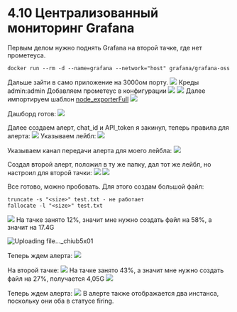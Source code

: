 #  4.10 Централизованный мониторинг Grafana
Первым делом нужно поднять Grafana на второй тачке, где нет прометеуса.
```
docker run --rm -d --name=grafana --network="host" grafana/grafana-oss
```
Дальше зайти в само приложение на 3000ом порту.
![](https://i.imgur.com/da4oSIM.png)
Креды admin:admin
Добавляем прометеус в конфигурации
![](https://i.imgur.com/ZLcUfH8.png)
![](https://i.imgur.com/WgOUVSB.png)
Далее импортируем шаблон [node_exporterFull](https://grafana.com/grafana/dashboards/1860)
![](https://i.imgur.com/p4Ihsn4.png)

Дашборд готов:
![](https://i.imgur.com/igcXJ4N.png)

Далее создаем алерт, chat_id и API_token я закинул, теперь правила для алерта:
![](https://i.imgur.com/6FwHBMv.png)
Указываем лейбл:
![](https://i.imgur.com/WW9zci1.png)

Указываем канал передачи алерта для моего лейбла:
![](https://i.imgur.com/yIEqhSC.png)

Создал второй алерт, положил в ту же папку, дал тот же лейбл, но настроил для второй тачки:
![](https://i.imgur.com/SX2L4Vk.png)
![](https://i.imgur.com/0TLv29r.png)

Все готово, можно пробовать. Для этого создам большой файл:
```
truncate -s "<size>" test.txt - не работает
fallocate -l "<size>" test.txt
```
![](https://i.imgur.com/YKVvmvN.png)
На тачке занято 12%, значит мне нужно создать файл на 58%, а значит на 17.4G

![Uploading file..._chiub5x01]()

Теперь ждем алерта:
![](https://i.imgur.com/TXkxpEV.png)

На второй тачке:
![](https://i.imgur.com/zHQsHPv.png)
На тачке занято 43%, а значит мне нужно создать файл на 27%, получается 
4,05G
![](https://i.imgur.com/BYpzWVf.png)

Теперь ждем алерта:
![](https://i.imgur.com/QJ0rOUn.png)
В алерте также отображается два инстанса, поскольку они оба в статусе firing.
